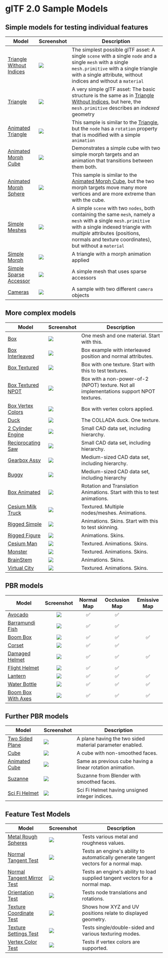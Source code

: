# glTF 2.0 Sample Models

## Simple models for testing individual features

| Model                                                  | Screenshot                                                      | Description|
|--------------------------------------------------------|-----------------------------------------------------------------|------------|
| [Triangle Without Indices](TriangleWithoutIndices)     | ![](TriangleWithoutIndices/screenshot/screenshot.png)           | The simplest possible glTF asset: A single `scene` with a single `node` and a single `mesh` with a single `mesh.primitive` with a single triangle with a single attribute, without indices and without a `material` |
| [Triangle](Triangle)                                   | ![](Triangle/screenshot/screenshot.png)                         | A very simple glTF asset: The basic structure is the same as in [Triangle Without Indices](TriangleWithoutIndices), but here, the `mesh.primitive` describes an *indexed* geometry
| [Animated Triangle](AnimatedTriangle)                  | ![](AnimatedTriangle/screenshot/screenshot.gif)                 | This sample is similar to the [Triangle](Triangle), but the `node` has a `rotation` property that is modified with a simple `animation` |
| [Animated Morph Cube](AnimatedMorphCube)               | ![](AnimatedMorphCube/screenshot/screenshot.gif)                | Demonstrates a simple cube with two simple morph targets and an animation that transitions between them both. |
| [Animated Morph Sphere](AnimatedMorphSphere)           | ![](AnimatedMorphSphere/screenshot/screenshot.gif)              | This sample is similar to the [Animated Morph Cube](AnimatedMorphCube), but the two morph targets move many more vertices and are more extreme than with the cube. |
| [Simple Meshes](SimpleMeshes)                          | ![](SimpleMeshes/screenshot/screenshot.png)                     | A simple `scene` with two `nodes`, both containing the same `mesh`, namely a `mesh` with a single `mesh.primitive` with a single indexed triangle with *multiple* attributes (positions, normals and texture coordinates), but without a `material` |
| [Simple Morph](SimpleMorph)                            | ![](SimpleMorph/screenshot/screenshot.png)                      | A triangle with a morph animation applied |
| [Simple Sparse Accessor](SimpleSparseAccessor)         | ![](SimpleSparseAccessor/screenshot/screenshot.png)             | A simple mesh that uses sparse accessors |
| [Cameras](Cameras)                                     | ![](Cameras/screenshot/screenshot.png)                          | A sample with two different `camera` objects |

## More complex models

| Model                                         | Screenshot                                       | Description|
|-----------------------------------------------|--------------------------------------------------|------------|
| [Box](Box)                                    | ![](Box/screenshot/screenshot.png)               | One mesh and one material. Start with this. |
| [Box Interleaved](BoxInterleaved)             | ![](BoxInterleaved/screenshot/screenshot.png)    | Box example with interleaved position and normal attributes. |
| [Box Textured](BoxTextured)                   | ![](BoxTextured/screenshot/screenshot.png)       | Box with one texture. Start with this to test textures. |
| [Box Textured NPOT](BoxTexturedNonPowerOfTwo) | ![](BoxTexturedNonPowerOfTwo/screenshot/screenshot.png) | Box with a non-power-of-2 (NPOT) texture.  Not all implementations support NPOT textures. |
| [Box Vertex Colors](BoxVertexColors)          | ![](BoxVertexColors/screenshot/screenshot.png)   | Box with vertex colors applied. |
| [Duck](Duck)                                  | ![](Duck/screenshot/screenshot.png)              | The COLLADA duck. One texture. |
| [2 Cylinder Engine](2CylinderEngine)          | ![](2CylinderEngine/screenshot/screenshot.png)   | Small CAD data set, including hierarchy. |
| [Reciprocating Saw](ReciprocatingSaw)         | ![](ReciprocatingSaw/screenshot/screenshot.png)  | Small CAD data set, including hierarchy. |
| [Gearbox Assy](GearboxAssy)                   | ![](GearboxAssy/screenshot/screenshot.png)       | Medium-sized CAD data set, including hierarchy. |
| [Buggy](Buggy)                                | ![](Buggy/screenshot/screenshot.png)             | Medium-sized CAD data set, including hierarchy |
| [Box Animated](BoxAnimated)                   | ![](BoxAnimated/screenshot/screenshot.gif)       | Rotation and Translation Animations. Start with this to test animations. |
| [Cesium Milk Truck](CesiumMilkTruck)          | ![](CesiumMilkTruck/screenshot/screenshot.gif)   | Textured. Multiple nodes/meshes. Animations. |
| [Rigged Simple](RiggedSimple)                 | ![](RiggedSimple/screenshot/screenshot.gif)      | Animations. Skins. Start with this to test skinning. |
| [Rigged Figure](RiggedFigure)                 | ![](RiggedFigure/screenshot/screenshot.gif)      | Animations. Skins. |
| [Cesium Man](CesiumMan)                       | ![](CesiumMan/screenshot/screenshot.gif)         | Textured. Animations. Skins. |
| [Monster](Monster)                            | ![](Monster/screenshot/screenshot.gif)           | Textured. Animations. Skins. |
| [BrainStem](BrainStem)                        | ![](BrainStem/screenshot/screenshot.gif)         | Animations. Skins. |
| [Virtual City](VC)                            | ![](VC/screenshot/screenshot.gif)                | Textured. Animations. Skins. |

## PBR models

| Model                                         | Screenshot                                       | Normal Map         | Occlusion Map      | Emissive Map       |
|-----------------------------------------------|:------------------------------------------------:|:------------------:|:------------------:|:------------------:|
| [Avocado](Avocado)                            | ![](Avocado/screenshot/screenshot.jpg)           | :white_check_mark: | :white_check_mark: |                    |
| [Barramundi Fish](BarramundiFish)             | ![](BarramundiFish/screenshot/screenshot.jpg)    | :white_check_mark: | :white_check_mark: |                    |
| [Boom Box](BoomBox)                           | ![](BoomBox/screenshot/screenshot.jpg)           | :white_check_mark: | :white_check_mark: | :white_check_mark: |
| [Corset](Corset)                              | ![](Corset/screenshot/screenshot.jpg)            | :white_check_mark: | :white_check_mark: |                    |
| [Damaged Helmet](DamagedHelmet)               | ![](DamagedHelmet/screenshot/screenshot.png)     | :white_check_mark: | :white_check_mark: | :white_check_mark: |
| [Flight Helmet](FlightHelmet)                 | ![](FlightHelmet/screenshot/screenshot.jpg)      | :white_check_mark: | :white_check_mark: |                    |
| [Lantern](Lantern)                            | ![](Lantern/screenshot/screenshot.jpg)           | :white_check_mark: | :white_check_mark: | :white_check_mark: |
| [Water Bottle](WaterBottle)                   | ![](WaterBottle/screenshot/screenshot.jpg)       | :white_check_mark: | :white_check_mark: | :white_check_mark: |
| [Boom Box With Axes](BoomBoxWithAxes)         | ![](BoomBoxWithAxes/screenshot/screenshot.jpg)   | :white_check_mark: | :white_check_mark: | :white_check_mark: |

## Further PBR models

| Model                                                  | Screenshot                                                      | Description|
|--------------------------------------------------------|-----------------------------------------------------------------|------------|
| [Two Sided Plane](TwoSidedPlane)                       | ![](TwoSidedPlane/screenshot/screenshot.jpg)                    | A plane having the two sided material parameter enabled.       |
| [Cube](Cube)                                           | ![](Cube/screenshot/screenshot.jpg)                             | A cube with non-smoothed faces.                                |
| [Animated Cube](AnimatedCube)                          | ![](AnimatedCube/screenshot/screenshot.gif)                     | Same as previous cube having a linear rotation animation.      |
| [Suzanne](Suzanne)                                     | ![](Suzanne/screenshot/screenshot.jpg)                          | Suzanne from Blender with smoothed faces.                      |
| [Sci Fi Helmet](SciFiHelmet)                           | ![](SciFiHelmet/screenshot/screenshot.jpg)                      | Sci Fi Helmet having unsigned integer indices.                 |

## Feature Test Models

| Model                                         | Screenshot                                                  | Description|
|-----------------------------------------------|-------------------------------------------------------------|------------|
| [Metal Rough Spheres](MetalRoughSpheres)      | ![](MetalRoughSpheres/screenshot/screenshot.png)            | Tests various metal and roughness values. |
| [Normal Tangent Test](NormalTangentTest)      | ![](NormalTangentTest/screenshot/screenshot.png)            | Tests an engine's ability to automatically generate tangent vectors for a normal map. |
| [Normal Tangent Mirror Test](NormalTangentMirrorTest) | ![](NormalTangentMirrorTest/screenshot/screenshot.png) | Tests an engine's ability to load supplied tangent vectors for a normal map. |
| [Orientation Test](OrientationTest)           | ![](OrientationTest/screenshot/screenshot.png)              | Tests node translations and rotations. |
| [Texture Coordinate Test](TextureCoordinateTest) | ![](TextureCoordinateTest/screenshot/screenshot.png)     | Shows how XYZ and UV positions relate to displayed geometry. |
| [Texture Settings Test](TextureSettingsTest)  | ![](TextureSettingsTest/screenshot/screenshot.png)          | Tests single/double-sided and various texturing modes. |
| [Vertex Color Test](VertexColorTest)          | ![](VertexColorTest/screenshot/screenshot.png)              | Tests if vertex colors are supported. |

